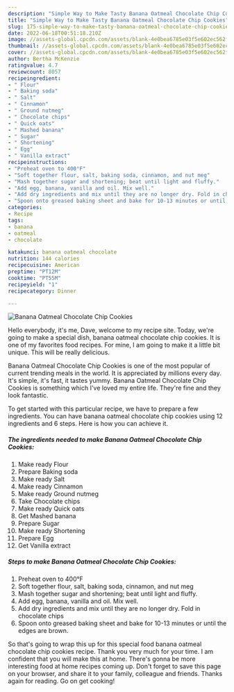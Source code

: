 ```yaml
---
description: "Simple Way to Make Tasty Banana Oatmeal Chocolate Chip Cookies"
title: "Simple Way to Make Tasty Banana Oatmeal Chocolate Chip Cookies"
slug: 175-simple-way-to-make-tasty-banana-oatmeal-chocolate-chip-cookies
date: 2022-06-18T00:51:18.210Z
image: //assets-global.cpcdn.com/assets/blank-4e0bea6785e03f5e602ec562f230caae08da540cada707380b4fe1bbebba43da.png
thumbnail: //assets-global.cpcdn.com/assets/blank-4e0bea6785e03f5e602ec562f230caae08da540cada707380b4fe1bbebba43da.png
cover: //assets-global.cpcdn.com/assets/blank-4e0bea6785e03f5e602ec562f230caae08da540cada707380b4fe1bbebba43da.png
author: Bertha McKenzie
ratingvalue: 4.7
reviewcount: 8057
recipeingredient:
- " Flour"
- " Baking soda"
- " Salt"
- " Cinnamon"
- " Ground nutmeg"
- " Chocolate chips"
- " Quick oats"
- " Mashed banana"
- " Sugar"
- " Shortening"
- " Egg"
- " Vanilla extract"
recipeinstructions:
- "Preheat oven to 400°F"
- "Soft together flour, salt, baking soda, cinnamon, and nut meg"
- "Mash together sugar and shortening; beat until light and fluffy."
- "Add egg, banana, vanilla and oil. Mix well."
- "Add dry ingredients and mix until they are no longer dry. Fold in chocolate chips"
- "Spoon onto greased baking sheet and bake for 10-13 minutes or until the edges are brown."
categories:
- Recipe
tags:
- banana
- oatmeal
- chocolate

katakunci: banana oatmeal chocolate 
nutrition: 144 calories
recipecuisine: American
preptime: "PT12M"
cooktime: "PT55M"
recipeyield: "1"
recipecategory: Dinner

---
```



![Banana Oatmeal Chocolate Chip Cookies](//assets-global.cpcdn.com/assets/blank-4e0bea6785e03f5e602ec562f230caae08da540cada707380b4fe1bbebba43da.png)

Hello everybody, it's me, Dave, welcome to my recipe site. Today, we're going to make a special dish, banana oatmeal chocolate chip cookies. It is one of my favorites food recipes. For mine, I am going to make it a little bit unique. This will be really delicious.



Banana Oatmeal Chocolate Chip Cookies is one of the most popular of current trending meals in the world. It is appreciated by millions every day. It's simple, it's fast, it tastes yummy. Banana Oatmeal Chocolate Chip Cookies is something which I've loved my entire life. They're fine and they look fantastic.


To get started with this particular recipe, we have to prepare a few ingredients. You can have banana oatmeal chocolate chip cookies using 12 ingredients and 6 steps. Here is how you can achieve it.

<!--inarticleads1-->

##### The ingredients needed to make Banana Oatmeal Chocolate Chip Cookies:

1. Make ready  Flour
1. Prepare  Baking soda
1. Make ready  Salt
1. Make ready  Cinnamon
1. Make ready  Ground nutmeg
1. Take  Chocolate chips
1. Make ready  Quick oats
1. Get  Mashed banana
1. Prepare  Sugar
1. Make ready  Shortening
1. Prepare  Egg
1. Get  Vanilla extract




<!--inarticleads2-->

##### Steps to make Banana Oatmeal Chocolate Chip Cookies:

1. Preheat oven to 400°F
1. Soft together flour, salt, baking soda, cinnamon, and nut meg
1. Mash together sugar and shortening; beat until light and fluffy.
1. Add egg, banana, vanilla and oil. Mix well.
1. Add dry ingredients and mix until they are no longer dry. Fold in chocolate chips
1. Spoon onto greased baking sheet and bake for 10-13 minutes or until the edges are brown.




So that's going to wrap this up for this special food banana oatmeal chocolate chip cookies recipe. Thank you very much for your time. I am confident that you will make this at home. There's gonna be more interesting food at home recipes coming up. Don't forget to save this page on your browser, and share it to your family, colleague and friends. Thanks again for reading. Go on get cooking!
